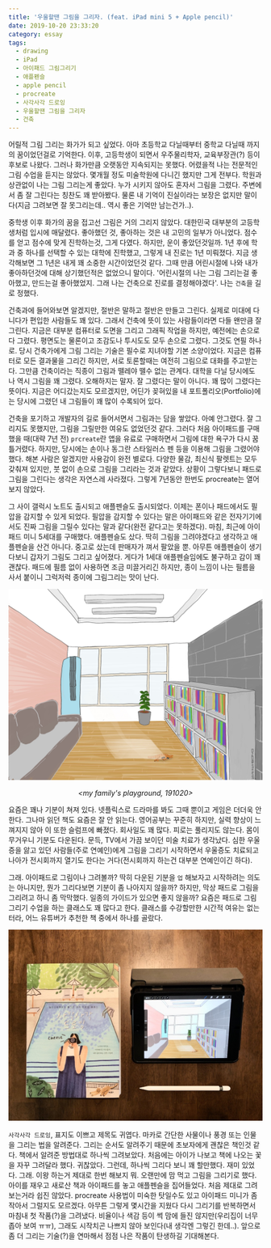 ```yaml
---
title: '우울할땐 그림을 그리자. (feat. iPad mini 5 + Apple pencil)'
date: 2019-10-20 23:33:20
category: essay
tags:
  - drawing
  - iPad
  - 아이패드 그림그리기
  - 애플펜슬
  - apple pencil
  - procreate
  - 사각사각 드로잉
  - 우울할땐 그림을 그리자
  - 건축
---
```


어릴적 그림 그리는 화가가 되고 싶었다. 아마 초등학교 다닐때부터 중학교 다닐때 까지의 꿈이었던걸로 기억한다. 이후, 고등학생이 되면서 우주물리학자, 교육부장관(?) 등이 후보로 나왔다. 그러나 화가만큼 오랫동안 지속되지는 못했다. 어렸을적 나는 전문적인 그림 수업을 듣지는 않았다. 몇개월 정도 미술학원에 다니긴 했지만 그게 전부다. 학원과 상관없이 나는 그림 그리는게 좋았다. 누가 시키지 않아도 혼자서 그림을 그렸다. 주변에서 좀 잘 그린다는 칭찬도 꽤 받아봤다. 물론 내 기억이 진실이라는 보장은 없지만 말이다(지금 그려보면 잘 못그리는데.. 역시 좋은 기억만 남는건가..).

중학생 이후 화가의 꿈을 접고선 그림은 거의 그리지 않았다. 대한민국 대부분의 고등학생처럼 입시에 매달렸다. 좋아했던 것, 좋아하는 것은 내 고민의 일부가 아니었다. 점수를 얻고 점수에 맞게 진학하는것, 그게 다였다. 하지만, 운이 좋았던것일까. 1년 후에 학과 중 하나를 선택할 수 있는 대학에 진학했고, 그렇게 내 진로는 1년 미뤄졌다. 지금 생각해보면 그 1년은 내게 꽤 소중한 시간이었던것 같다. 그때 만큼 어린시절에 나와 내가 좋아하던것에 대해 상기했던적은 없었으니 말이다. '어린시절의 나는 그림 그리는걸 좋아했고, 만드는걸 좋아했었지. 그래 나는 건축으로 진로를 결정해야겠다'. 나는 `건축`을 길로 정했다.

건축과에 들어와보면 알겠지만, 절반은 말하고 절반은 만들고 그린다. 실제로 미대에 다니다가 편입한 사람들도 꽤 있다. 그래서 건축에 뜻이 있는 사람들이라면 다들 왠만큼 잘 그린다. 지금은 대부분 컴퓨터로 도면을 그리고 그래픽 작업을 하지만, 예전에는 손으로 다 그렸다. 평면도는 물론이고 조감도나 투시도도 모두 손으로 그렸다. 그것도 연필 하나로. 당시 건축가에게 그림 그리는 기술은 필수로 지녀야할 기본 소양이었다. 지금은 컴퓨터로 모든 결과물을 그리긴 하지만, 서로 토론할때는 여전히 그림으로 대화를 주고받는다. 그만큼 건축이라는 직종이 그림과 뗄레야 뗄수 없는 관계다. 대학을 다닐 당시에도 나 역시 그림을 꽤 그렸다. 오해하지는 말자. 잘 그렸다는 말이 아니다. 꽤 많이 그렸다는 뜻이다. 지금은 어디갔는지도 모르겠지만, 어딘가 꽂혀있을 내 포트폴리오(Portfolio)에는 당시에 그렸던 내 그림들이 꽤 많이 수록되어 있다.

건축을 포기하고 개발자의 길로 들어서면서 그림과는 담을 쌓았다. 아예 안그렸다. 잘 그리지도 못했지만, 그림을 그릴만한 여유도 없었던것 같다. 그러다 처음 아이패드를 구매했을 때(대략 7년 전) `prcreate`란 앱을 유료로 구매하면서 그림에 대한 욕구가 다시 꿈틀거렸다. 하지만, 당시에는 손이나 동그란 스타일러스 펜 등을 이용해 그림을 그렸어야 했다. 해본 사람은 알겠지만 사용감이 완전 별로다. 다양한 물감, 최신식 팔렛트는 모두 갖춰져 있지만, 붓 없이 손으로 그림을 그리라는 것과 같았다. 상황이 그렇다보니 패드로 그림을 그린다는 생각은 자연스레 사라졌다. 그렇게 7년동안 한번도 procreate는 열어보지 않았다.

그 사이 갤럭시 노트도 출시되고 애플펜슬도 출시되었다. 이제는 폰이나 패드에서도 필압을 감지할 수 있게 되었다. 필압을 감지할 수 있다는 말은 아이패드와 같은 전자기기에서도 진짜 그림을 그릴수 있다는 말과 같다(완전 같다고는 못하겠다). 마침, 최근에 아이패드 미니 5세대를 구매했다. 애플펜슬도 샀다. 딱히 그림을 그려야겠다고 생각하고 애플펜슬을 산건 아니다. 중고로 샀는데 판매자가 껴서 팔았을 뿐. 아무튼 애플펜슬이 생기다보니 갑자기 그림도 그리고 싶어졌다. 게다가 1세대 애플펜슬임에도 불구하고 감이 꽤 괜찮다. 패드에 필름 없이 사용하면 조금 미끌거리긴 하지만, 종이 느낌이 나는 필름을 사서 붙이니 그럭저럭 종이에 그림그리는 맛이 난다.

![My Family's PlayGround](./1.jpeg)
<p align="center" style="font-style: italic">
  &#60;my family's playground, 191020&#62;
</p>

요즘은 꽤나 기분이 쳐져 있다. 넷플릭스로 드라마를 봐도 그때 뿐이고 게임은 더더욱 안한다. 그나마 읽던 책도 요즘은 잘 안 읽는다. 영어공부는 꾸준히 하지만, 실력 향상이 느껴지지 않아 이 또한 슬럼프에 빠졌다. 회사일도 꽤 많다. 피로는 풀리지도 않는다. 몸이 무거우니 기분도 다운된다. 문득, TV에서 가끔 보이던 미술 치료가 생각났다. 심한 우울증을 앓고 있던 사람들(주로 연예인)에게 그림을 그리기 시작하면서 우울증도 치료되고 나아가 전시회까지 열기도 한다는 거다(전시회까지 하는건 대부분 연예인이긴 하다).

그래. 아이패드로 그림이나 그려볼까? 딱히 다운된 기분을 `업` 해보자고 시작하려는 의도는 아니지만, 뭔가 그리다보면 기분이 좀 나아지지 않을까? 하지만, 막상 패드로 그림을 그리려고 하니 좀 막막했다. 일종의 가이드가 있으면 좋지 않을까? 요즘은 패드로 그림그리기 수업을 하는 클래스도 꽤 많다고 한다. 클래스를 수강할만한 시간적 여유는 없는터라, 어느 유튜버가 추천한 책 중에서 하나를 골랐다.

![아이패드로 그리는 그림](./0.jpeg)

`사각사각 드로잉`, 표지도 이쁘고 제목도 귀엽다. 마카로 간단한 사물이나 풍경 또는 인물을 그리는 법을 알려준다. 그리는 순서도 알려주기 때문에 초보자에게 괜찮은 책인것 같다. 책에서 알려준 방법대로 하나씩 그려보았다. 처음에는 아이가 나보고 책에 나오는 꽃을 자꾸 그려달라 했다. 귀찮았다. 그런데, 하나씩 그리다 보니 꽤 할만했다. 재미 있었다. 그래. 이왕 하는거 제대로 한번 해보지 뭐. 오랜만에 맘 먹고 그림을 그리기로 했다. 아이를 재우고 새로산 책과 아이패드를 놓고 애플펜슬을 집어들었다. 처음 제대로 그려보는거라 쉽진 않았다. procreate 사용법이 미숙한 탓일수도 있고 아이패드 미니가 좀 작아서 그럴지도 모르겠다. 아무튼 그렇게 몇시간을 지웠다 다시 그리기를 반복하면서 마침내 첫 작품(?)을 그려냈다. 비율이나 색감 등이 썩 맘에 들진 않지만(우리집이 너무 좁아 보여 ㅠㅠ), 그래도 시작치곤 나쁘지 않아 보인다(내 생각엔 그렇긴 한데..). 앞으로 좀 더 그리는 기술(?)을 연마해서 점점 나은 작품이 탄생하길 기대해본다.